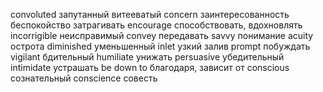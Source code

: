 convoluted  запутанный
            витееватый
concern     заинтересованность
            беспокойство
            затрагивать
encourage   способствовать, вдохновлять
incorrigible неисправимый
convey      передавать
savvy       понимание
acuity      острота
diminished  уменьшенный
inlet       узкий залив
prompt      побуждать
vigilant    бдительный
humiliate   унижать
persuasive  убедительный
intimidate  устрашать
be down to  благодаря, зависит от
conscious   сознательный
conscience  совесть

